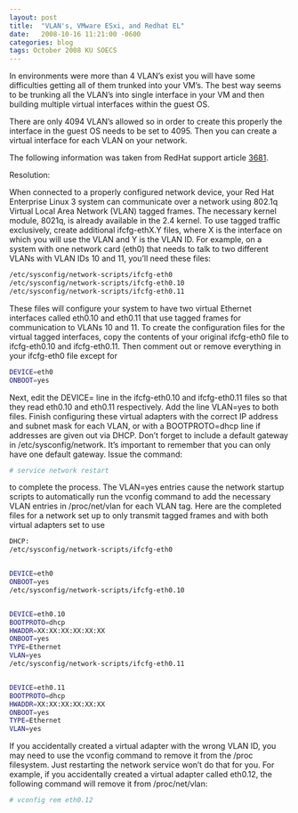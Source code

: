```yaml
---
layout: post
title:  "VLAN's, VMware ESxi, and Redhat EL"
date:   2008-10-16 11:21:00 -0600
categories: blog
tags: October 2008 KU SOECS
---
```

In environments were more than 4 VLAN’s exist you will have some difficulties getting all of them trunked into your VM’s. The best way seems to be trunking all the VLAN’s into single interface in your VM and then building multiple virtual interfaces within the guest OS.

There are only 4094 VLAN’s allowed so in order to create this properly the interface in the guest OS needs to be set to 4095. Then you can create a virtual interface for each VLAN on your network.

The following information was taken from RedHat support article [3681](http://kbase.redhat.com/faq/FAQ_45_3681.shtm).

Resolution:

When connected to a properly configured network device, your Red Hat Enterprise Linux 3 system can communicate over a network using 802.1q Virtual Local Area Network (VLAN) tagged frames. The necessary kernel module, 8021q, is already available in the 2.4 kernel.
To use tagged traffic exclusively, create additional ifcfg-ethX.Y files, where X is the interface on which you will use the VLAN and Y is the VLAN ID. For example, on a system with one network card (eth0) that needs to talk to two different VLANs with VLAN IDs 10 and 11, you’ll need these files:

``` bash
/etc/sysconfig/network-scripts/ifcfg-eth0
/etc/sysconfig/network-scripts/ifcfg-eth0.10
/etc/sysconfig/network-scripts/ifcfg-eth0.11
```

These files will configure your system to have two virtual Ethernet interfaces called eth0.10 and eth0.11 that use tagged frames for communication to VLANs 10 and 11. To create the configuration files for the virtual tagged interfaces, copy the contents of your original ifcfg-eth0 file to ifcfg-eth0.10 and ifcfg-eth0.11. Then comment out or remove everything in your ifcfg-eth0 file except for

``` bash
DEVICE=eth0
ONBOOT=yes
```

Next, edit the DEVICE= line in the ifcfg-eth0.10 and ifcfg-eth0.11 files so that they read eth0.10 and eth0.11 respectively. Add the line VLAN=yes to both files. Finish configuring these virtual adapters with the correct IP address and subnet mask for each VLAN, or with a BOOTPROTO=dhcp line if addresses are given out via DHCP. Don’t forget to include a default gateway in /etc/sysconfig/network. It’s important to remember that you can only have one default gateway.
Issue the command:

``` bash
# service network restart
```

to complete the process. The VLAN=yes entries cause the network startup scripts to automatically run the vconfig command to add the necessary VLAN entries in /proc/net/vlan for each VLAN tag.
Here are the completed files for a network set up to only transmit tagged frames and with both virtual adapters set to use

``` bash
DHCP:
/etc/sysconfig/network-scripts/ifcfg-eth0


DEVICE=eth0
ONBOOT=yes
/etc/sysconfig/network-scripts/ifcfg-eth0.10


DEVICE=eth0.10
BOOTPROTO=dhcp
HWADDR=XX:XX:XX:XX:XX:XX
ONBOOT=yes
TYPE=Ethernet
VLAN=yes
/etc/sysconfig/network-scripts/ifcfg-eth0.11


DEVICE=eth0.11
BOOTPROTO=dhcp
HWADDR=XX:XX:XX:XX:XX:XX
ONBOOT=yes
TYPE=Ethernet
VLAN=yes
```

If you accidentally created a virtual adapter with the wrong VLAN ID, you may need to use the vconfig command to remove it from the /proc filesystem. Just restarting the network service won’t do that for you. For example, if you accidentally created a virtual adapter called eth0.12, the following command will remove it from /proc/net/vlan:

``` bash
# vconfig rem eth0.12
```
